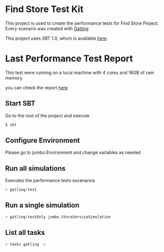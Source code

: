 Find Store Test Kit
=========================

This project is used to create the performance tests for Find Store Project. Every scenario was created with [Gatling](https://gatling.io/) 

This project uses SBT 1.0, which is available [here](http://www.scala-sbt.org/download.html).


Last Performance Test Report
=========================

This test were running on a local machine with 4 cores and 16GB of ram memory

you can check the report [here](target/gatling/storeservicesimulation-1531176235517/index.html)

Start SBT
---------
Go to the root of the project and execute

```bash
$ sbt
```

Configure Environment 
-------------------
Please go to jumbo.Environment and change variables as needed


Run all simulations 
-------------------

Executes the performance tests excenarios

```bash
> gatling:test
```

Run a single simulation
-----------------------

```bash
> gatling:testOnly jumbo.StoreServiceSimulation
```

List all tasks
--------------------

```bash
> tasks gatling -v
```
